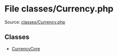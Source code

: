 File classes/Currency.php
=========

Source: [classes/Currency.php](https://github.com/PrestaShop/PrestaShop/blob/1.5.0.2/classes/Currency.php)


Classes
-------

* [CurrencyCore](class.CurrencyCore.md)

